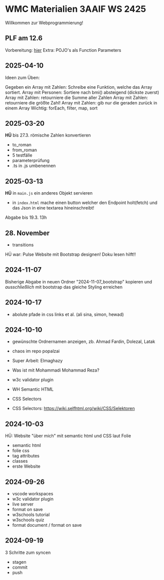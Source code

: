 # WMC Materialien 3AAIF WS 2425

Willkommen zur Webprogrammierung!

## PLF am 12.6

Vorbereitung: [hier](2025-05-15_PLFB1_Javascript)
Extra: POJO's als Function Parameters

## 2025-04-10

Ideen zum Üben:

Gegeben ein Array mit Zahlen: Schreibe eine Funktion, welche das Array sortiert.
Array mit Personen: Sortiere nach bmi() absteigend (dickste zuerst)
Array mit Zahlen: retourniere die Summe aller Zahlen
Array mit Zahlen: retourniere die größte Zahl!
Array mit Zahlen: gib nur die geraden zurück in einem Array
Wichtig: forEach, filter, map, sort

## 2025-03-20

**HÜ** bis 27.3. römische Zahlen konvertieren

- to_roman
- from_roman
- 5 testfälle
- parameterprüfung
- .ts in .js umbenennen

## 2025-03-13

**HÜ** in `main.js` ein anderes Objekt servieren

- in `index.html` mache einen button welcher den Endpoint holt(fetch) und das Json
in eine textarea hineinschreibt!

Abgabe bis 19.3. 13h

## 28. November

- transitions

HÜ war:
Pulse Website mit Bootstrap designen!
Doku lesen hilft!!

## 2024-11-07

Bisherige Abgabe in neuen Ordner "2024-11-07_bootstrap" kopieren und *ausschließlich* mit bootstrap das gleiche Styling erreichen

## 2024-10-17

- abolute pfade in css links et al. (ali sina, simon, hewad)

## 2024-10-10

- gewünschte Ordnernamen anzeigen, zb. Ahmad Fardin, Dolezal, Latak
- chaos im repo popalzai
- Super Arbeit: Elmaghazy
- Was ist mit Mohammadi Mohammad Reza?
- w3c validator plugin

- WH Semantic HTML
- CSS Selectors
- CSS Selectors: <https://wiki.selfhtml.org/wiki/CSS/Selektoren>

## 2024-10-03

HÜ: Website "über mich" mit semantic html und CSS laut Folie

- semantic html
- folie css
- tag attributes
- classes
- erste Website

## 2024-09-26

- vscode workspaces
- w3c validator plugin
- live server
- format on save
- w3schools tutorial
- w3schools quiz
- format document / format on save

## 2024-09-19

3 Schritte zum syncen

- stagen
- commit
- push
